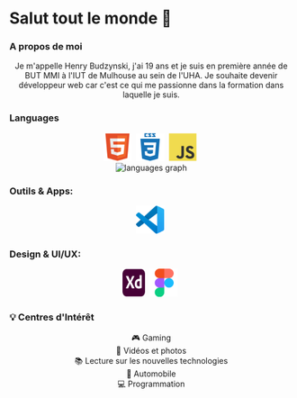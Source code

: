 # Salut tout le monde 👋

### A propos de moi

<div align="center">Je m'appelle Henry Budzynski, j'ai 19 ans et je suis en première année de BUT MMI à l'IUT de Mulhouse au sein de l'UHA. Je souhaite devenir développeur web car c'est ce qui me passionne dans la formation dans laquelle je suis.</div>

### Languages  

<div align="center">
  <img src="https://github.com/devicons/devicon/blob/master/icons/html5/html5-original.svg" title="HTML5" alt="HTML" width="50" height="50"/>&nbsp;
  <img src="https://github.com/devicons/devicon/blob/master/icons/css3/css3-plain-wordmark.svg"  title="CSS3" alt="CSS" width="50" height="50"/>&nbsp;
  <img src="https://github.com/devicons/devicon/blob/master/icons/javascript/javascript-original.svg" title="JavaScript" alt="JavaScript" width="50" height="50"/>&nbsp;
</div>

<div align="center">
   <img src="https://github-readme-stats.vercel.app/api/top-langs?username=henrybdz&locale=en&hide_title=false&layout=compact&card_width=320&langs_count=5&theme=dracula&hide_border=false" height="150" alt="languages graph"/></img>
</div>

### Outils & Apps:

<div align="center">
 <img src="https://github.com/devicons/devicon/blob/master/icons/vscode/vscode-original.svg" title="VSCode" alt="VSCode" width="50" height="50"/>&nbsp;
</div>

### Design & UI/UX:

<div align="center">
  <img src="https://github.com/devicons/devicon/blob/master/icons/xd/xd-plain.svg" title="Xd" alt="Xd" width="40" height="50"/>&nbsp;
  <img src="https://github.com/devicons/devicon/blob/master/icons/figma/figma-original.svg" title="Figma" alt="Figma" width="50" height="50"/>&nbsp;
</div>

### 💡 Centres d'Intérêt

  <div align="center"><a>🎮 Gaming</a></div>
  <div align="center"><a>🎥 Vidéos et photos</a></div>
  <div align="center"><a>📚 Lecture sur les nouvelles technologies</a></div>
  <div align="center"><a>🚗 Automobile</a></div>
  <div align="center"><a>💻 Programmation</a></div>
